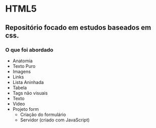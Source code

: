 # HTML5

## Repositório focado em estudos baseados em css. 

### O que foi abordado

<!--ts-->
   * Anatomia
   * Texto Puro 
   * Imagens
   * Links
   * Lista Aninhada
   * Tabela
   * Tags não visuais
   * Texto
   * Video
   * Projeto form
     * Criação do formulário
     * Servidor (criado com JavaScript)
<!--te-->